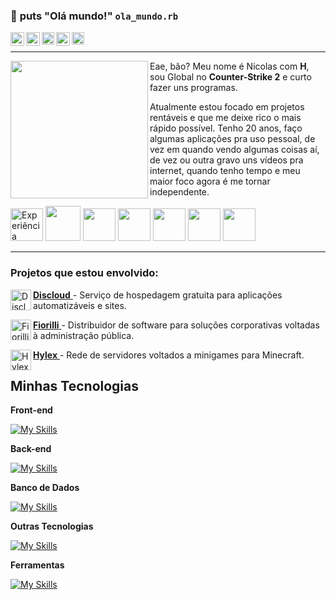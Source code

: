 ### 👋 **puts** "Olá mundo!" `ola_mundo.rb`

<a target="_blank" href="https://nickzin.com/">
  <img align="left" alt="YouTube" width="22px" src="https://raw.githubusercontent.com/Nickz1n/nickzin-website/main/static/images/pwa/favicon2.png?token=GHSAT0AAAAAACUCT7HSE5DF3FEKN4IW2CVWZU75YFQ"/>
</a>
<a target="_blank" href="https://www.youtube.com/nickzin">
  <img align="left" alt="YouTube" width="22px" src="https://logodownload.org/wp-content/uploads/2014/10/youtube-logo-5-2.png" />
</a>
<a target="_blank" style="color: white" href="https://www.instagram.com/nicholas_nasc">
  <img align="left" alt="Instagram" width="20px" src="https://upload.wikimedia.org/wikipedia/commons/thumb/a/a5/Instagram_icon.png/640px-Instagram_icon.png" />
</a>
<a target="_blank" style="color: white" href="https://discord.com/invite/rktxF6hgYg">
  <img align="left" alt="Discord" width="22px" src="https://logodownload.org/wp-content/uploads/2017/11/discord-logo-2-1.png" />
</a>
<a target="_blank" style="color: white" href="mailto:nickolaspessoalnasc@gmail.com">
  <img align="left" alt="Gmail" width="20px" src="https://logodownload.org/wp-content/uploads/2018/03/gmail-logo-16.png" />
</a>
</br>

---
<img align="left" height="220" src="https://lh3.googleusercontent.com/pw/AP1GczMjfUTIJ4E8-sJjo98qmo_Dy24uy0YV0RZ6XZ95-zcqwEa4ZnP1__IClQ7CsXtGT2E5ftd-IcsuXpX5ctvvRBleTsy2MCYyVjRCnYuW-eo4BeNo1G8WcCKS_-OZq5dtRU9V4OScwV8MghNmsq9wAAuD=w466-h607-s-no-gm?authuser=0"/>

Eae, bão? Meu nome é Nicolas com **H**, sou Global no **Counter-Strike 2** e curto fazer uns programas.

Atualmente estou focado em projetos rentáveis e que me deixe rico o mais rápido possível. Tenho 20 anos, faço algumas aplicações pra uso pessoal, de vez em quando vendo algumas coisas aí, de vez ou outra gravo uns vídeos pra internet, quando tenho tempo e meu maior foco agora é me tornar independente.

<img  width="52px" alt="Experiência Global" src="https://cdn.akamai.steamstatic.com/steamcommunity/public/images/items/730/400f2cdf69db174f5616038edbb7a3f8e917ae00.png"> <img  width="56px" src="https://cdn.akamai.steamstatic.com/steamcommunity/public/images/items/460930/756e4e1e8d379dc4b3f0286473599af1b8a359da.png"> <img  width="52px" src="https://community.akamai.steamstatic.com/public/images/badges/01_community/communityleader_80.png"> <img  width="52px" src="https://cdn.akamai.steamstatic.com/steamcommunity/public/images/items/230410/72f45e297c9705eec69b77b0274d2f7907615e32.png"> <img  width="52px" src="https://cdn.akamai.steamstatic.com/steamcommunity/public/images/items/1449850/d46b8326c8f0d0bb727ac1748f9deffb271af917.png"> <img  width="52px" src="https://cdn.akamai.steamstatic.com/steamcommunity/public/images/items/238960/3bede0ec8efec359a599567a70283404112be245.png"> <img  width="52px" src="https://community.akamai.steamstatic.com/public/images/badges/02_years/steamyears8_80.png"> </br>

---

### **Projetos que estou envolvido:**
<a target="_blank" href="https://discloud.app/">**Discloud** 
  <img align="left" alt="Discloud-Logo" width="33px" src="https://avatars2.githubusercontent.com/u/52298750?s=200&v=4"/>
</a> - Serviço de hospedagem gratuita para aplicações automatizáveis e sites.

<a target="_blank" href="https://fiorilli.com.br/">**Fiorilli** 
  <img align="left" alt="Fiorilli-logo" width="33px" src="https://fiorilli.com.br/wp-content/uploads/2016/07/cropped-logo_512x512-32x32.png"/>
</a> - Distribuidor de software para soluções corporativas voltadas à administração pública.

<a target="_blank" href="https://hylex.gg/">**Hylex** 
  <img align="left" alt="Hylex-Logo" width="33px" src="https://i.imgur.com/UGHX6nl.png"/>
</a> - Rede de servidores voltados a minigames para Minecraft.

## Minhas Tecnologias

**Front-end**

[![My Skills](https://skillicons.dev/icons?i=svelte,html,bootstrap,vuejs,angular)](https://nickzin.com/)

**Back-end**

[![My Skills](https://skillicons.dev/icons?i=c,js,ruby,php,dart,flutter,sass,css,laravel)](https://nickzin.com/)

**Banco de Dados**

[![My Skills](https://skillicons.dev/icons?i=mongodb,mysql,firebase)](https://nickzin.com/)

**Outras Tecnologias**

[![My Skills](https://skillicons.dev/icons?i=docker,figma,git,redis,java,spring,python,vite,yarn)](https://nickzin.com/)

**Ferramentas**

[![My Skills](https://skillicons.dev/icons?i=androidstudio,vscode,vercel,webflow,photoshop,illustrator,aftereffects,webpack,wordpress)](https://nickzin.com/)


